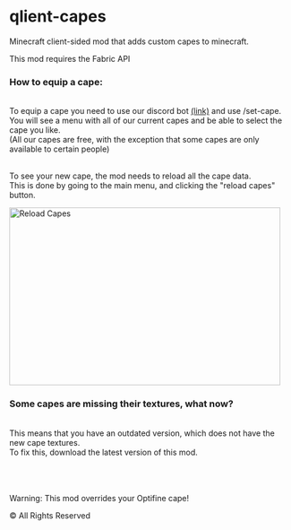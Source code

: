 # qlient-capes

Minecraft client-sided mod that adds custom capes to minecraft.

This mod requires the Fabric API


<h3>How to equip a cape:</h3><br>
To equip a cape you need to use our discord bot <a href=https://bot.qlient.net>(link)</a> and use /set-cape.<br>
You will see a menu with all of our current capes and be able to select the cape you like.<br>
(All our capes are free, with the exception that some capes are only available to certain people)<br><br>

To see your new cape, the mod needs to reload all the cape data.<br>
This is done by going to the main menu, and clicking the "reload capes" button.

<img src="https://qlient.net/assets/qlientcapes/images/reload capes.png" alt="Reload Capes" width="484" height="317">

<h3>Some capes are missing their textures, what now?</h3><br>
This means that you have an outdated version, which does not have the new cape textures.<br>
To fix this, download the latest version of this mod.<br><br><br><br>

Warning: This mod overrides your Optifine cape!

© All Rights Reserved
